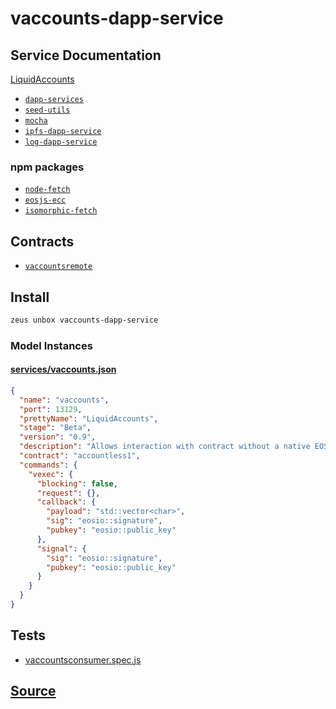 
vaccounts-dapp-service
====================






## Service Documentation
[LiquidAccounts](../../services/vaccounts-service.md)


* [`dapp-services`](dapp-services.md)
* [`seed-utils`](seed-utils.md)
* [`mocha`](mocha.md)
* [`ipfs-dapp-service`](ipfs-dapp-service.md)
* [`log-dapp-service`](log-dapp-service.md)
### npm packages
* [`node-fetch`](http://npmjs.com/package/node-fetch)
* [`eosjs-ecc`](http://npmjs.com/package/eosjs-ecc)
* [`isomorphic-fetch`](http://npmjs.com/package/isomorphic-fetch)

## Contracts

* [`vaccountsremote`](https://github.com/liquidapps-io/zeus-sdk/tree/master/boxes/groups/services/vaccounts-dapp-service/contracts/eos/vaccountsremote)
## Install
```bash
zeus unbox vaccounts-dapp-service
```










### Model Instances
#### [services/vaccounts.json](https://github.com/liquidapps-io/zeus-sdk/tree/master/boxes/groups/services/vaccounts-dapp-service/models/dapp-services/vaccounts.json)
```json
{
  "name": "vaccounts",
  "port": 13129,
  "prettyName": "LiquidAccounts",
  "stage": "Beta",
  "version": "0.9",
  "description": "Allows interaction with contract without a native EOS Account",
  "contract": "accountless1",
  "commands": {
    "vexec": {
      "blocking": false,
      "request": {},
      "callback": {
        "payload": "std::vector<char>",
        "sig": "eosio::signature",
        "pubkey": "eosio::public_key"
      },
      "signal": {
        "sig": "eosio::signature",
        "pubkey": "eosio::public_key"
      }
    }
  }
}
```
## Tests 
* [vaccountsconsumer.spec.js](https://github.com/liquidapps-io/zeus-sdk/tree/master/boxes/groups/services/vaccounts-dapp-service/test/vaccountsconsumer.spec.js)
## [Source](https://github.com/liquidapps-io/zeus-sdk/tree/master/boxes/groups/services/vaccounts-dapp-service)